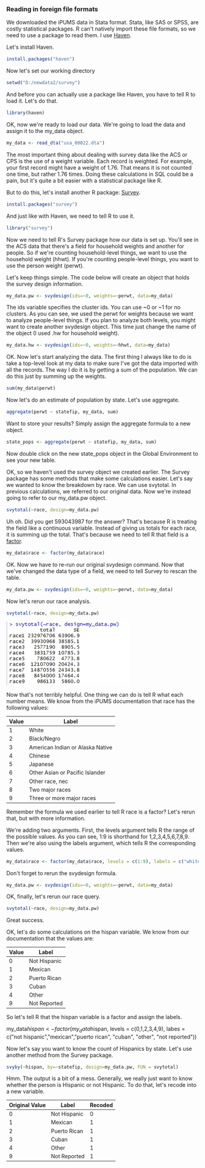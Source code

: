 

### Reading in foreign file formats

We downloaded the iPUMS data in Stata format. Stata, like SAS or SPSS, are costly statistical packages. R can't natively import these file formats, so we need to use a package to read them. I use [Haven](https://cran.r-project.org/web/packages/haven/haven.pdf). 

Let's install Haven. 

```R
install.packages("haven")
```

Now let's set our working directory 

```R
setwd("D:/newdata2/survey")
```

And before you can actually use a package like Haven, you have to tell R to load it. Let's do that. 

```R
library(haven)
```

OK, now we're ready to load our data. We're going to load the data and assign it to the my_data object. 

```R
my_data <- read_dta("usa_00022.dta")
```

The most important thing about dealing with survey data like the ACS or CPS is the use of a weight variable. Each record is weighted. For example, your first record might have a weight of 1.76. That means it is not counted one time, but rather 1.76 times. Doing these calculations in SQL could be a pain, but it's quite a bit easier with a statistical package like R. 

But to do this, let's install another R package: [Survey](https://cran.r-project.org/web/packages/survey/survey.pdf).

```R
install.packages("survey")
```

And just like with Haven, we need to tell R to use it. 

```R
library("survey")
```

Now we need to tell R's Survey package how our data is set up. You'll see in the ACS data that there's a field for household weights and another for people. So if we're counting household-level things, we want to use the household weight (hhwt). If you're counting people-level things, you want to use the person weight (perwt). 

Let's keep things simple. The code below will create an object that holds the survey design information. 

```R
my_data.pw <- svydesign(ids=~0, weights=~perwt, data=my_data)
```

The ids variable specifies the cluster ids. You can use ~0 or ~1 for no clusters. As you can see, we used the perwt for weights because we want to analyze people-level things. If you plan to analyze both levels, you might want to create another svydesign object. This time just change the name of the object (I used .hw for household weight). 

```R
my_data.hw <- svydesign(ids=~0, weights=~hhwt, data=my_data)
```

OK. Now let's start analyzing the data. The first thing I always like to do is take a top-level look at my data to make sure I've got the data imported with all the records. The way I do it is by getting a sum of the population. We can do this just by summing up the weights. 

```R
sum(my_data$perwt)
```

Now let's do an estimate of population by state. Let's use aggregate. 

```R
aggregate(perwt ~ statefip, my_data, sum)
```

Want to store your results? Simply assign the aggregate formula to a new object. 

```R
state_pops <- aggregate(perwt ~ statefip, my_data, sum)
```

Now double click on the new state_pops object in the Global Environment to see your new table. 

OK, so we haven't used the survey object we created earlier. The Survey package has some methods that make some calculations easier. Let's say we wanted to know the breakdown by race. We can use svytotal. In previous calculations, we referred to our original data. Now we're instead going to refer to our my_data.pw object. 

```R
svytotal(~race, design=my_data.pw)
```

Uh oh. Did you get 593043987 for the answer? That's because R is treating the field like a continuous variable. Instead of giving us totals for each race, it is summing up the total. That's because we need to tell R that field is a [factor](https://www.stat.berkeley.edu/classes/s133/factors.html). 

```R
my_data$race <- factor(my_data$race)
```

OK. Now we have to re-run our original svydesign command. Now that we've changed the data type of a field, we need to tell Survey to rescan the table. 

```R
my_data.pw <- svydesign(ids=~0, weights=~perwt, data=my_data)
```

Now let's rerun our race analysis. 

```R
svytotal(~race, design=my_data.pw)
```


![Here's what you want.](survey1.jpg)

Now that's not terribly helpful. One thing we can do is tell R what each number means. We know from the iPUMS documentation that race has the following values: 

|Value	| Label |
|-------|-------|
|1	| White
|2	| Black/Negro
|3	| American Indian or Alaska Native
|4	| Chinese
|5	| Japanese
|6	| Other Asian or Pacific Islander
|7	| Other race, nec
|8	| Two major races
|9	| Three or more major races


Remember the formula we used earlier to tell R race is a factor? Let's rerun that, but with more information. 

We're adding two arguments. First, the levels argument tells R the range of the possible values. As you can see, 1:9 is shorthand for 1,2,3,4,5,6,7,8,9. Then we're also using the labels argument, which tells R the corresponding values.  

```R
my_data$race <- factor(my_data$race, levels = c(1:9), labels = c("white","black","american indian","chinese","japanese","other asian", "other race", "two major races", "three or more major races"))
```

Don't forget to rerun the svydesign formula. 

```R
my_data.pw <- svydesign(ids=~0, weights=~perwt, data=my_data)
```

OK, finally, let's rerun our race query. 

```R
svytotal(~race, design=my_data.pw)
```

Great success. 

OK, let's do some calculations on the hispan variable. We know from our documentation that the values are:

|Value | Label |
|------|-------|
|0	| Not Hispanic |
|1	| Mexican |
|2	| Puerto Rican |
|3	| Cuban |
|4	| Other |
|9	| Not Reported |

So let's tell R that the hispan variable is a factor and assign the labels. 

my_data$hispan <- factor(my_data$hispan, levels = c(0,1,2,3,4,9), labes = c("not hispanic","mexican","puerto rican", "cuban", "other", "not reported"))

Now let's say you want to know the count of Hispanics by state. Let's use another method from the Survey package. 

```R
svyby(~hispan, by=~statefip, design=my_data.pw, FUN = svytotal)
```

Hmm. The output is a bit of a mess. Generally, we really just want to know whether the person is Hispanic or not Hispanic. To do that, let's recode into a new variable. 

|Original Value | Label | Recoded |
|---------------|-------|---------|
|0	| Not Hispanic | 0 |
|1	| Mexican | 1 |
|2	| Puerto Rican | 1 |
|3	| Cuban | 1 |
|4	| Other | 1 |
|9	| Not Reported | 1 |


